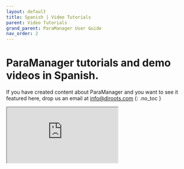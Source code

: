 ```yaml
---
layout: default
title: Spanish | Video Tutorials
parent: Video Tutorials
grand_parent: ParaManager User Guide
nav_order: 2
---
```


# ParaManager tutorials and demo videos in Spanish.
If you have created content about ParaManager and you want to see it featured here, drop us an email at info@diroots.com
{: .no_toc }

 <div class="di-iframe-container">
  <iframe
  title="ParaManager | 📈 Administración de Parámetros con DiRoots🏢"
  class="di-responsive-iframe" 
  src="https://www.youtube.com/embed/CxsVtjZIpvs">
  </iframe>
</div>